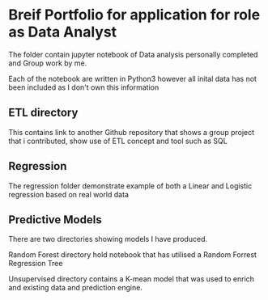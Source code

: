# Breif Portfolio for application for role as Data Analyst

The folder contain jupyter notebook of Data analysis personally completed and Group work by me. 

Each of the notebook are written in Python3 however all inital data has not been included as I don't own this information

## ETL directory
This contains link to another Github repository that shows a group project that i contributed, show use of ETL concept and tool such as SQL

## Regression 
The regression folder demonstrate example of both a Linear and Logistic regression based on real world data

## Predictive Models 
There are two directories showing models I have produced.  

Random Forest directory hold notebook that has utilised a Random Forrest Regression Tree

Unsupervised directory contains a K-mean model that was used to enrich and existing data and prediction engine.  
